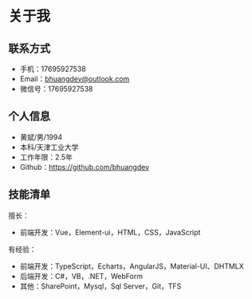 # 关于我

## 联系方式
- 手机：17695927538
- Email：bhuangdev@outlook.com
- 微信号：17695927538


## 个人信息

 - 黄斌/男/1994 
 - 本科/天津工业大学
 - 工作年限：2.5年
 - Github：https://github.com/bhuangdev


## 技能清单

擅长：
- 前端开发：Vue，Element-ui，HTML，CSS，JavaScript

有经验：
- 前端开发：TypeScript，Echarts，AngularJS，Material-UI、DHTMLX
- 后端开发：C#，VB，.NET，WebForm
- 其他：SharePoint，Mysql，Sql Server，Git，TFS